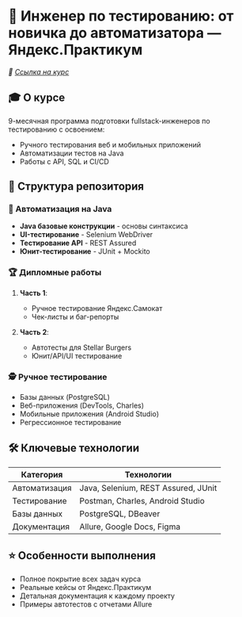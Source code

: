 # :mag_right: Инженер по тестированию: от новичка до автоматизатора — Яндекс.Практикум 

*:bookmark: [Ссылка на курс](https://practicum.yandex.ru/qa-engineer-full-stack/)*

## :mortar_board: О курсе
9-месячная программа подготовки fullstack-инженеров по тестированию с освоением:
- Ручного тестирования веб и мобильных приложений
- Автоматизации тестов на Java
- Работы с API, SQL и CI/CD

## :open_file_folder: Структура репозитория

### :robot: Автоматизация на Java
- **Java базовые конструкции** - основы синтаксиса
- **UI-тестирование** - Selenium WebDriver
- **Тестирование API** - REST Assured
- **Юнит-тестирование** - JUnit + Mockito

### :trophy: Дипломные работы
1. **Часть 1**:  
   - Ручное тестирование Яндекс.Самокат
   - Чек-листы и баг-репорты

2. **Часть 2**:  
   - Автотесты для Stellar Burgers
   - Юнит/API/UI тестирование

### :detective: Ручное тестирование
- Базы данных (PostgreSQL)
- Веб-приложения (DevTools, Charles)
- Мобильные приложения (Android Studio)
- Регрессионное тестирование

## :hammer_and_wrench: Ключевые технологии
| Категория       | Технологии                          |
|----------------|-----------------------------------|
| Автоматизация  | Java, Selenium, REST Assured, JUnit |
| Тестирование   | Postman, Charles, Android Studio    |
| Базы данных    | PostgreSQL, DBeaver                 |
| Документация   | Allure, Google Docs, Figma          |

## :star: Особенности выполнения
- Полное покрытие всех задач курса
- Реальные кейсы от Яндекс.Практикум
- Детальная документация к каждому проекту
- Примеры автотестов с отчетами Allure
